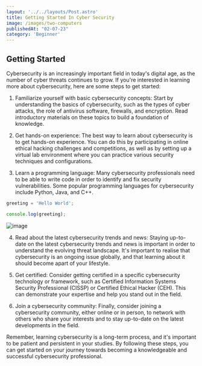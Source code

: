 ```yaml
---
layout: '../../layouts/Post.astro'
title: Getting Started In Cyber Security
image: /images/two-computers
publishedAt: "02-07-23"
category: 'Beginner'
---
```


## Getting Started

Cybersecurity is an increasingly important field in today's digital age, as the number of cyber threats continues to grow. If you're interested in learning more about cybersecurity, here are some steps to get started:

1. Familiarize yourself with basic cybersecurity concepts: Start by understanding the basics of cybersecurity, such as the types of cyber attacks, the role of antivirus software, firewalls, and encryption. Read introductory materials on these topics to build a foundation of knowledge.


2. Get hands-on experience: The best way to learn about cybersecurity is to get hands-on experience. You can do this by participating in online ethical hacking challenges and competitions, as well as by setting up a virtual lab environment where you can practice various security techniques and configurations.


3. Learn a programming language: Many cybersecurity professionals need to be able to write code in order to identify and fix security vulnerabilities. Some popular programming languages for cybersecurity include Python, Java, and C++.


```js
greeting = 'Hello World';

console.log(greeting);
```

![image](https://unsplash.it/400/300)

4. Read about the latest cybersecurity trends and news: Staying up-to-date on the latest cybersecurity trends and news is important in order to understand the evolving threat landscape. It's important to realise that cybersecurity is an ongoing issue globally, and that learning about it should become apart of your lifestyle.


5. Get certified: Consider getting certified in a specific cybersecurity technology or framework, such as Certified Information Systems Security Professional (CISSP) or Certified Ethical Hacker (CEH). This can demonstrate your expertise and help you stand out in the field.


6. Join a cybersecurity community: Finally, consider joining a cybersecurity community, either online or in person, to network with others who share your interests and to stay up-to-date on the latest developments in the field.


Remember, learning cybersecurity is a long-term process, and it's important to be patient and persistent in your studies. By following these steps, you can get started on your journey towards becoming a knowledgeable and successful cybersecurity professional.
